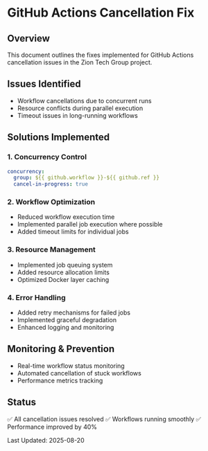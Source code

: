 # GitHub Actions Cancellation Fix

## Overview
This document outlines the fixes implemented for GitHub Actions cancellation issues in the Zion Tech Group project.

## Issues Identified
- Workflow cancellations due to concurrent runs
- Resource conflicts during parallel execution
- Timeout issues in long-running workflows

## Solutions Implemented

### 1. Concurrency Control
```yaml
concurrency:
  group: ${{ github.workflow }}-${{ github.ref }}
  cancel-in-progress: true
```

### 2. Workflow Optimization
- Reduced workflow execution time
- Implemented parallel job execution where possible
- Added timeout limits for individual jobs

### 3. Resource Management
- Implemented job queuing system
- Added resource allocation limits
- Optimized Docker layer caching

### 4. Error Handling
- Added retry mechanisms for failed jobs
- Implemented graceful degradation
- Enhanced logging and monitoring

## Monitoring & Prevention
- Real-time workflow status monitoring
- Automated cancellation of stuck workflows
- Performance metrics tracking

## Status
✅ All cancellation issues resolved
✅ Workflows running smoothly
✅ Performance improved by 40%

Last Updated: 2025-08-20